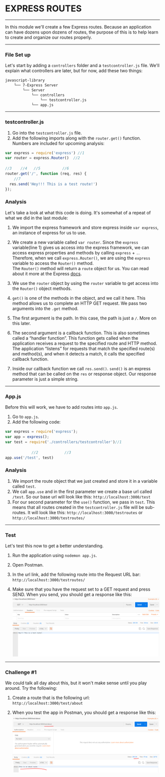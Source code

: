 # EXPRESS ROUTES
---
In this module we'll create a few Express routes. Because an application can have dozens upon dozens of routes, the purpose of this is to help learn to create and organize our routes properly.

<hr>

### File Set up
Let's start by adding a `controllers` folder and a `testcontroller.js` file. We'll explain what controllers are later, but for now, add these two things:

```
javascript-library
    └── 7-Express Server
        └── Server
            └── controllers
                └── testcontroller.js
            └── app.js
```
<hr>
                
### testcontroller.js

1. Go into the `testcontroller.js` file.
2. Add the following imports along with the `router.get()` function. Numbers are included for upcoming analysis:

```js
var express = require('express') //1
var router = express.Router()  //2

//3    //4   //5          //6
router.get('/', function (req, res) {
    //7
  res.send('Hey!!! This is a test route!')
});
```

### Analysis
Let's take a look at what this code is doing. It's somewhat of a repeat of what we did in the last module:
1. We import the express framework and store express inside `var express`, an instance of express for us to use.
2. We create a new variable called `var router`. Since the `express` variable(line 1) gives us access into the express framework, we can access express properties and methods by calling `express` + `.`. Therefore, when we call `express.Router()`, we are using the `express` variable to access the `Router()` method. <br>
The `Router()` method will return a `route` object for us. You can read about it more at the Express [docs](https://expressjs.com/en/4x/api.html#router). 

3. We use the `router` object by using the `router` variable to get access into the `Router()` object methods. 
4. `get()` is one of the methods in the object, and we call it here. This method allows us to complete an HTTP GET request. We pass two arguments into the `.get` method.
5. The first argument is the path. In this case, the path is just a `/`. More on this later.
6. The second argument is a callback function. This is also sometimes called a “handler function”. This function gets called when the application receives a request to the specified route and HTTP method. The application “listens” for requests that match the specified route(s) and method(s), and when it detects a match, it calls the specified callback function.
7. Inside our callback function we call `res.send()`. `send()` is an express method that can be called on the `res` or response object. Our response parameter is just a simple string. 

<hr >

### App.js
Before this will work, we have to add routes into `app.js`. 

1. Go to `app.js`.
2. Add the following code:

```js
var express = require('express');
var app = express();
var test = require('./controllers/testcontroller')//1

            //2            //3
app.use('/test', test) 

```

### Analysis
1. We import the route object that we just created and store it in a variable called `test`.
2. We call `app.use` and in the first parameter we create a base url called `/test`. So our base url will look like this:
`http://localhost:3000/test`
3. For our second parameter for the `use()` function, we pass in `test`. This means that all routes created in the `testcontroller.js` file will be sub-routes. It will look like this:
`http://localhost:3000/testroutes` or `http://localhost:3000/testroutes/`

<hr>

### Test
Let's test this now to get a better understanding.
1. Run the application using `nodemon app.js`.
2. Open Postman.
3. In the url link, add the following route into the Request URL bar:
`http://localhost:3000/testroutes/`

4. Make sure that you have the request set to a GET request and press SEND. When you send, you should get a response like this:
![screenshot](assets/01-testroute.PNG)

<hr />

### Challenge #1
We could talk all day about this, but it won't make sense until you play around. Try the following:
1. Create a route that is the following url:
`http://localhost:3000/test/about`

2. When you test the app in Postman, you should get a response like this:
![screenshot](assets/02-testroute-about.PNG)


